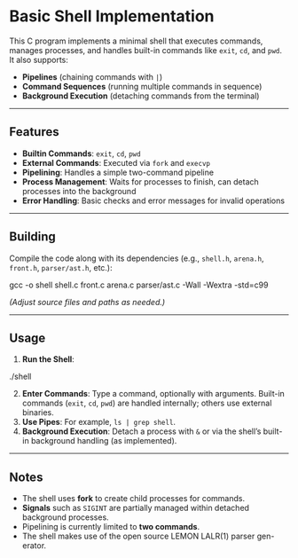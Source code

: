 # Basic Shell Implementation

This C program implements a minimal shell that executes commands, manages processes, and handles built-in commands like `exit`, `cd`, and `pwd`. It also supports:
- **Pipelines** (chaining commands with `|`)
- **Command Sequences** (running multiple commands in sequence)
- **Background Execution** (detaching commands from the terminal)

---

## Features
- **Builtin Commands**: `exit`, `cd`, `pwd`
- **External Commands**: Executed via `fork` and `execvp`
- **Pipelining**: Handles a simple two-command pipeline
- **Process Management**: Waits for processes to finish, can detach processes into the background
- **Error Handling**: Basic checks and error messages for invalid operations

---

## Building
Compile the code along with its dependencies (e.g., `shell.h`, `arena.h`, `front.h`, `parser/ast.h`, etc.):

gcc -o shell shell.c front.c arena.c parser/ast.c -Wall -Wextra -std=c99

*(Adjust source files and paths as needed.)*

---

## Usage
1. **Run the Shell**:

./shell

2. **Enter Commands**: Type a command, optionally with arguments. Built-in commands (`exit`, `cd`, `pwd`) are handled internally; others use external binaries.
3. **Use Pipes**: For example, `ls | grep shell`.
4. **Background Execution**: Detach a process with `&` or via the shell’s built-in background handling (as implemented).

---

## Notes
- The shell uses **fork** to create child processes for commands.
- **Signals** such as `SIGINT` are partially managed within detached background processes.
- Pipelining is currently limited to **two commands**.
- The shell makes use of the open source LEMON LALR(1) parser gen-
erator.
